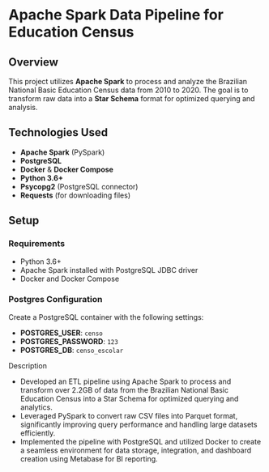 # Apache Spark Data Pipeline for Education Census

## Overview
This project utilizes **Apache Spark** to process and analyze the Brazilian National Basic Education Census data from 2010 to 2020. The goal is to transform raw data into a **Star Schema** format for optimized querying and analysis.

## Technologies Used
- **Apache Spark** (PySpark)
- **PostgreSQL**
- **Docker** & **Docker Compose**
- **Python 3.6+**
- **Psycopg2** (PostgreSQL connector)
- **Requests** (for downloading files)

## Setup

### Requirements
- Python 3.6+
- Apache Spark installed with PostgreSQL JDBC driver
- Docker and Docker Compose

### Postgres Configuration
Create a PostgreSQL container with the following settings:
- **POSTGRES_USER**: `censo`
- **POSTGRES_PASSWORD**: `123`
- **POSTGRES_DB**: `censo_escolar`

Description
- Developed an ETL pipeline using Apache Spark to process and transform over 2.2GB of data from the Brazilian National Basic Education Census into a Star Schema for optimized querying and analytics.
- Leveraged PySpark to convert raw CSV files into Parquet format, significantly improving query performance and handling large datasets efficiently.
- Implemented the pipeline with PostgreSQL and utilized Docker to create a seamless environment for data storage, integration, and dashboard creation using Metabase for BI reporting.

